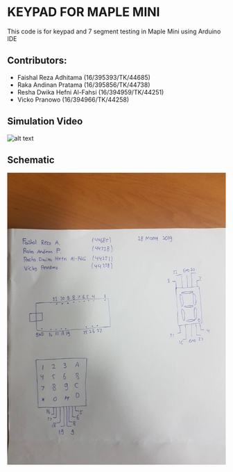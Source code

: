 # KEYPAD FOR MAPLE MINI
This code is for keypad and 7 segment testing in Maple Mini using Arduino IDE

## Contributors:
* Faishal Reza Adhitama (16/395393/TK/44685)
* Raka Andinan Pratama (16/395856/TK/44738)
* Resha Dwika Hefni Al-Fahsi (16/394959/TK/44251)
* Vicko Pranowo (16/394966/TK/44258)

## Simulation Video 
![alt text](test.gif)

## Schematic
![alt text](test.jpg)
